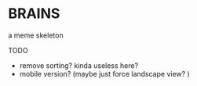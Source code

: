 BRAINS
=========================


a meme skeleton


TODO

- remove sorting? kinda useless here?
- mobile version? (maybe just force landscape view? )